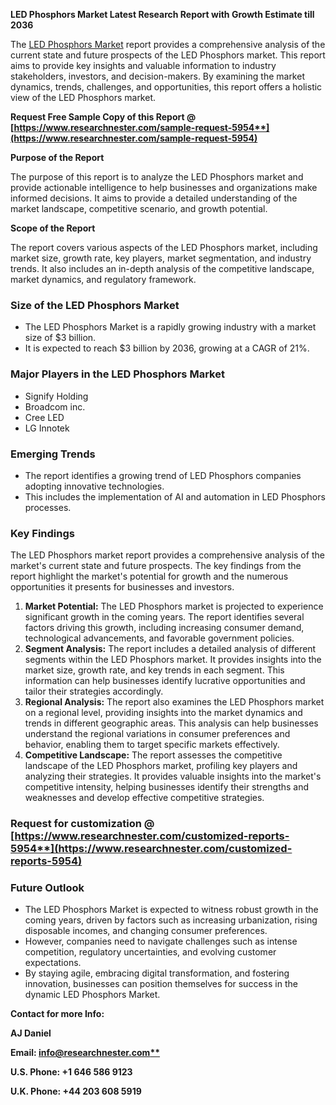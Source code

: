 ﻿**LED Phosphors Market Latest Research Report with Growth Estimate till 2036**

The [LED Phosphors Market](https://www.researchnester.com/reports/led-phosphors-market/5954) report provides a comprehensive analysis of the current state and future prospects of the LED Phosphors market. This report aims to provide key insights and valuable information to industry stakeholders, investors, and decision-makers. By examining the market dynamics, trends, challenges, and opportunities, this report offers a holistic view of the LED Phosphors market.

**Request Free Sample Copy of this Report @ [https://www.researchnester.com/sample-request-5954**](https://www.researchnester.com/sample-request-5954)**

**Purpose of the Report**

The purpose of this report is to analyze the LED Phosphors market and provide actionable intelligence to help businesses and organizations make informed decisions. It aims to provide a detailed understanding of the market landscape, competitive scenario, and growth potential.

**Scope of the Report**

The report covers various aspects of the LED Phosphors market, including market size, growth rate, key players, market segmentation, and industry trends. It also includes an in-depth analysis of the competitive landscape, market dynamics, and regulatory framework.
### **Size of the LED Phosphors Market**
- The LED Phosphors Market is a rapidly growing industry with a market size of $3 billion.
- It is expected to reach $3 billion by 2036, growing at a CAGR of 21%.
### **Major Players in the LED Phosphors Market**
- Signify Holding
- Broadcom inc.
- Cree LED
- LG Innotek
### **Emerging Trends**
- The report identifies a growing trend of LED Phosphors companies adopting innovative technologies.
- This includes the implementation of AI and automation in LED Phosphors processes.
### **Key Findings**
The LED Phosphors market report provides a comprehensive analysis of the market's current state and future prospects. The key findings from the report highlight the market's potential for growth and the numerous opportunities it presents for businesses and investors.

1. **Market Potential:** The LED Phosphors market is projected to experience significant growth in the coming years. The report identifies several factors driving this growth, including increasing consumer demand, technological advancements, and favorable government policies.
1. **Segment Analysis:** The report includes a detailed analysis of different segments within the LED Phosphors market. It provides insights into the market size, growth rate, and key trends in each segment. This information can help businesses identify lucrative opportunities and tailor their strategies accordingly.
1. **Regional Analysis:** The report also examines the LED Phosphors market on a regional level, providing insights into the market dynamics and trends in different geographic areas. This analysis can help businesses understand the regional variations in consumer preferences and behavior, enabling them to target specific markets effectively.
1. **Competitive Landscape:** The report assesses the competitive landscape of the LED Phosphors market, profiling key players and analyzing their strategies. It provides valuable insights into the market's competitive intensity, helping businesses identify their strengths and weaknesses and develop effective competitive strategies.
### **Request for customization @ [https://www.researchnester.com/customized-reports-5954**](https://www.researchnester.com/customized-reports-5954)**
### **Future Outlook**
- The LED Phosphors Market is expected to witness robust growth in the coming years, driven by factors such as increasing urbanization, rising disposable incomes, and changing consumer preferences.
- However, companies need to navigate challenges such as intense competition, regulatory uncertainties, and evolving customer expectations.
- By staying agile, embracing digital transformation, and fostering innovation, businesses can position themselves for success in the dynamic LED Phosphors Market.

**Contact for more Info:**

**AJ Daniel**

**Email: [info@researchnester.com**](mailto:info@researchnester.com)**

**U.S. Phone: +1 646 586 9123** 

**U.K. Phone: +44 203 608 5919**
